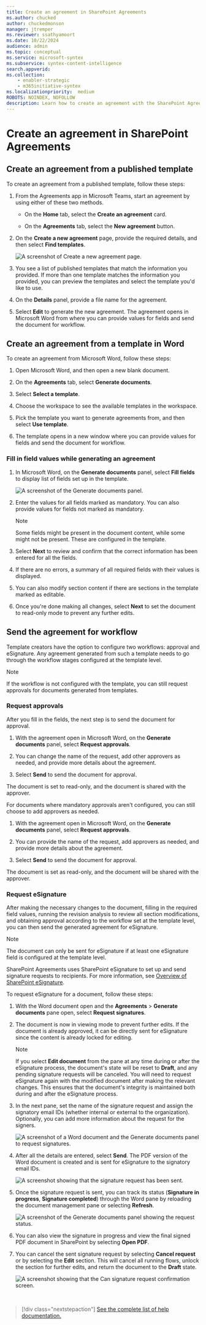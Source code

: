 ```yaml
---
title: Create an agreement in SharePoint Agreements
ms.author: chucked
author: chuckedmonson
manager: jtremper
ms.reviewer: ssathyamoort
ms.date: 10/22/2024
audience: admin
ms.topic: conceptual
ms.service: microsoft-syntex
ms.subservice: syntex-content-intelligence
search.appverid: 
ms.collection: 
    - enabler-strategic
    - m365initiative-syntex
ms.localizationpriority:  medium
ROBOTS: NOINDEX, NOFOLLOW
description: Learn how to create an agreement with the SharePoint Agreements solution.
---
```


# Create an agreement in SharePoint Agreements

## Create an agreement from a published template

To create an agreement from a published template, follow these steps:

1. From the Agreements app in Microsoft Teams, start an agreement by using either of these two methods.

   - On the **Home** tab, select the **Create an agreement** card.

   - On the **Agreements** tab, select the **New agreement** button.

2. On the **Create a new agreement** page, provide the required details, and then select **Find templates**.

   ![A screenshot of Create a new agreement page.](../../media/content-understanding/agreements-create-agreement.png)

3. You see a list of published templates that match the information you provided. If more than one template matches the information you provided, you can preview the templates and select the template you'd like to use.

4. On the **Details** panel, provide a file name for the agreement.

5. Select **Edit** to generate the new agreement. The agreement opens in Microsoft Word from where you can provide values for fields and send the document for workflow.

## Create an agreement from a template in Word

To create an agreement from Microsoft Word, follow these steps:

1. Open Microsoft Word, and then open a new blank document.

2. On the **Agreements** tab, select **Generate documents**.

3. Select **Select a template**.

4. Choose the workspace to see the available templates in the workspace.

5. Pick the template you want to generate agreements from, and then select **Use template**.

6. The template opens in a new window where you can provide values for fields and send the document for workflow.

### Fill in field values while generating an agreement

1. In Microsoft Word, on the **Generate documents** panel, select **Fill fields** to display list of fields set up in the template.

   ![A screenshot of the Generate documents panel.](../../media/content-understanding/agreements-generate-documents.png)

2. Enter the values for all fields marked as mandatory. You can also provide values for fields not marked as mandatory.

   > [!NOTE]
   > Some fields might be present in the document content, while some might not be present. These are configured in the template.

3. Select **Next** to review and confirm that the correct information has been entered for all the fields.

4. If there are no errors, a summary of all required fields with their values is displayed.

5. You can also modify section content if there are sections in the template marked as editable.

6. Once you're done making all changes, select **Next** to set the document to read-only mode to prevent any further edits.

## Send the agreement for workflow

Template creators have the option to configure two workflows: approval and eSignature. Any agreement generated from such a template needs to go through the workflow stages configured at the template level.

> [!NOTE]
> If the workflow is not configured with the template, you can still request approvals for documents generated from templates.

### Request approvals

After you fill in the fields, the next step is to send the document for approval.

1. With the agreement open in Microsoft Word, on the **Generate documents** panel, select **Request approvals**.

2. You can change the name of the request, add other approvers as needed, and provide more details about the agreement.

3. Select **Send** to send the document for approval.

The document is set to read-only, and the document is shared with the approver.

For documents where mandatory approvals aren't configured, you can still choose to add approvers as needed.

1. With the agreement open in Microsoft Word, on the **Generate documents** panel, select **Request approvals**.

2. You can provide the name of the request, add approvers as needed, and provide more details about the agreement.

3. Select **Send** to send the document for approval.

The document is set as read-only, and the document will be shared with the approver.

### Request eSignature

After making the necessary changes to the document, filling in the required field values, running the revision analysis to review all section modifications, and obtaining approval according to the workflow set at the template level, you can then send the generated agreement for eSignature.

> [!NOTE]
> The document can only be sent for eSignature if at least one eSignature field is configured at the template level.

SharePoint Agreements uses SharePoint eSignature to set up and send signature requests to recipients. For more information, see [Overview of SharePoint eSignature](/microsoft-365/syntex/esignature-overview).

To request eSignature for a document, follow these steps:

1. With the Word document open and the **Agreements** > **Generate documents** pane open, select **Request signatures**.

2. The document is now in viewing mode to prevent further edits. If the document is already approved, it can be directly sent for eSignature since the content is already locked for editing.

    > [!NOTE]
    > If you select **Edit document** from the pane at any time during or after the eSignature process, the document's state will be reset to **Draft**, and any pending signature requests will be canceled. You will need to request eSignature again with the modified document after making the relevant changes. This ensures that the document's integrity is maintained both during and after the eSignature process.

3.	In the next pane, set the name of the signature request and assign the signatory email IDs (whether internal or external to the organization). Optionally, you can add more information about the request for the signers.

    ![A screenshot of a Word document and the Generate documents panel to request signatures.](../../media/content-understanding/agreements-generate-documents-request-signatures.png)

4.	After all the details are entered, select **Send**. The PDF version of the Word document is created and is sent for eSignature to the signatory email IDs.

    ![A screenshot showing that the signature request has been sent.](../../media/content-understanding/agreements-generate-documents-signature-request-sent.png)

5.	Once the signature request is sent, you can track its status (**Signature in progress**, **Signature completed**) through the Word pane by reloading the document management pane or selecting **Refresh**.

    ![A screenshot of the Generate documents panel showing the request status.](../../media/content-understanding/agreements-generate-documents-signature-request-status.png)

6.	You can also view the signature in progress and view the final signed PDF document in SharePoint by selecting **Open PDF**.

7.	You can cancel the sent signature request by selecting **Cancel request** or by selecting the **Edit** section. This will cancel all running flows, unlock the section for further edits, and return the document to the **Draft** state.

    ![A screenshot showing that the Can signature request confirmation screen.](../../media/content-understanding/agreements-generate-documents-cancel-signature-request.png)


<br>

> [!div class="nextstepaction"]
> [See the complete list of help documentation.](agreements-overview.md#help-documentation)
